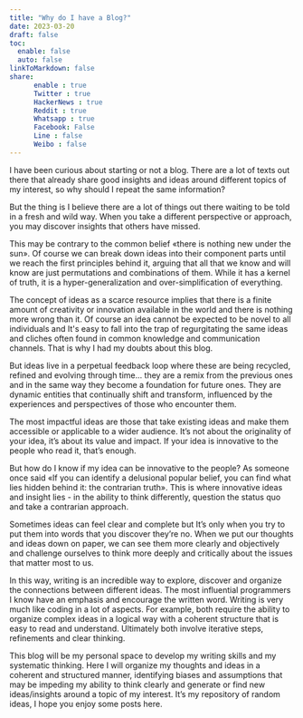 ```yaml
---
title: "Why do I have a Blog?"
date: 2023-03-20
draft: false
toc:
  enable: false
  auto: false
linkToMarkdown: false
share:
      enable : true
      Twitter : true
      HackerNews : true
      Reddit : true
      Whatsapp : true
      Facebook: False
      Line : false
      Weibo : false
---
```

I have been curious about starting or not a blog. There are a lot of texts out there that already share good insights and ideas  around different topics of my interest, so why should I repeat the same information?  

But the thing is I believe there are a lot of things out there waiting to be told in a fresh and wild way. When you take a different perspective or approach, you may discover insights that others have missed.

This may be contrary to the common belief «there is nothing new under the sun». Of course we can break down ideas into their component parts until we reach the first principles behind it, arguing that all that we know and will know are  just permutations and combinations of them. While it has a kernel of truth, it is a hyper-generalization and over-simplification of everything.

The concept of ideas as a scarce resource implies that there is a finite amount of creativity or innovation available in the world and there is nothing more wrong than it. Of course an idea cannot be expected to be novel to all individuals and It's easy to fall into the trap of regurgitating the same ideas and cliches often found in common knowledge and communication channels. That is why I had my doubts about this blog.

But  ideas live in a perpetual feedback loop where these are being recycled, refined and evolving through time… they are a remix from the previous ones and in the same way they become a foundation for future ones. They are dynamic entities that continually shift and transform, influenced by the experiences and perspectives of those who encounter them.

The most impactful ideas are those that take existing ideas and make them accessible or applicable to a wider audience. It’s not about the originality of your idea, it’s about its value and impact. If your idea is innovative to the people who read it, that’s enough.

But how do I know if my idea can be innovative to the people? As someone once said «If you can identify a delusional popular belief, you can find what lies hidden behind it: the contrarian truth». This is where innovative ideas and insight lies - in the ability to think differently, question the status quo and take a contrarian approach.

Sometimes ideas can feel clear and complete but It’s only when you try to put them into words that you discover they’re no.  When we put our thoughts and ideas down on paper, we can see them more clearly and objectively and challenge ourselves to think more deeply and critically about the issues that matter most to us. 

In this way, writing is an incredible way to explore, discover and organize the connections between different ideas. The most influential programmers I know have an emphasis and encourage the written word. Writing is very much like coding in a lot of aspects. For example, both require the ability to organize complex ideas in a logical way with a coherent structure that is easy to read and understand. Ultimately both involve iterative steps, refinements and clear thinking.

This blog will be my personal space to develop my writing skills and my systematic thinking. Here I will  organize my thoughts and ideas in a coherent and structured manner,  identifying biases and assumptions that may be impeding my ability to think clearly and generate or find new ideas/insights around a topic of my interest. It’s my repository of random ideas, I hope you enjoy some posts here.
